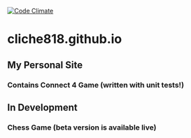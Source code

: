 [![Code Climate](https://codeclimate.com/github/cliche818/cliche818.github.io/badges/gpa.svg)](https://codeclimate.com/github/cliche818/cliche818.github.io)

# cliche818.github.io

My Personal Site
----------------

### Contains Connect 4 Game (written with unit tests!)

In Development
--------------

### Chess Game (beta version is available live) 
